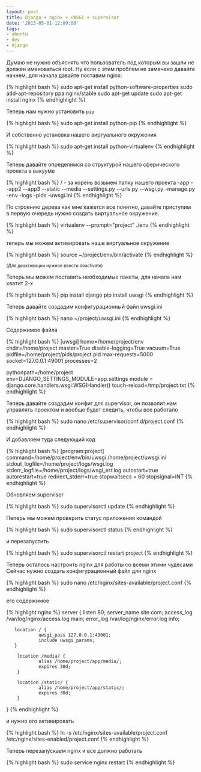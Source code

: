 ```yaml
---
layout: post
title: Django + nginx + uWSGI + supervisor
date: '2013-05-01 12:09:00'
tags:
- ubuntu
- dev
- django
---
```


Думаю не нужно объяснять что пользователь под которым вы зашли не должен именоваться root. Ну если с этим проблем не замечено давайте начнем, для начала давайте поставим nginx:
<!--more-->
{% highlight bash %}
sudo apt-get install python-software-properties
sudo add-apt-repository ppa:nginx/stable
sudo apt-get update
sudo apt-get install nginx
{% endhighlight %}

Теперь нам нужно установить `pip`

{% highlight bash %}
sudo apt-get install python-pip</pre>
{% endhighlight %}

И собственно установка нашего виртуального окружения

{% highlight bash %}
sudo apt-get install python-virtualenv</pre>
{% endhighlight %}

Теперь давайте определимся со структурой нашего сферического проекта в вакууме

{% highlight bash %}
/ - за корень возьмем папку нашего проекта
-app
--app2
--app3
--static
--media
--settings.py
--urls.py
--wsgi.py
-manage.py
-env
-logs
-pids
-uwsgi.ini
{% endhighlight %}

По строению дерева как мне кажется все понятно, давайте приступим в первую очередь нужно создать виртуальное окружение.

{% highlight bash %}
virtualenv --prompt="project" ./env
{% endhighlight %}

теперь мы можем активировать наше виртуальное окружение

{% highlight bash %}
source ~/project/env/bin/activate
{% endhighlight %}

<small class="mutted">(Для деактивации нужное ввести deactivate)</small>

Теперь мы можем поставить необходимые пакеты, для начала нам хватит 2-х

{% highlight bash %}
pip install django
pip install uwsgi
{% endhighlight %}

Теперь давайте создадим конфигурационный файл uwsgi.ini

{% highlight bash %}
nano ~/project/uwsgi.ini
{% endhighlight %}

<p>Содержимое файла</p>

{% highlight bash %}
[uwsgi]
home=/home/project/env
chdir=/home/project
master=True
disable-logging=True
vacuum=True
pidfile=/home/project/pids/project.pid
max-requests=5000
socket=127.0.0.1:49001
processes=2

pythonpath=/home/project
env=DJANGO_SETTINGS_MODULE=app.settings
module = django.core.handlers.wsgi:WSGIHandler()
touch-reload=/tmp/project.txt
{% endhighlight %}

Теперь давайте создадим конфиг для supervisor, он позволит нам управлять проектом и вообще будет следить, чтобы все работало

{% highlight bash %}
sudo nano /etc/supervisor/conf.d/project.conf
{% endhighlight %}

И добавляем туда следующий код

{% highlight bash %}
[program:project]
command=/home/project/env/bin/uwsgi /home/project/uwsgi.ini
stdout_logfile=/home/project/logs/wsgi.log
stderr_logfile=/home/project/logs/wsgi_err.log
autostart=true
autorestart=true
redirect_stderr=true
stopwaitsecs = 60
stopsignal=INT
{% endhighlight %}

Обновляем supervisor

{% highlight bash %}
sudo supervisorctl update
{% endhighlight %}

Пеперь мы можем проверить статус приложения командой

{% highlight bash %}
sudo supervisorctl status
{% endhighlight %}

и перезапустить

{% highlight bash %}
sudo supervisorctl restart project
{% endhighlight %}

Теперь осталось настроить nginx для работы со всеми этими чудесами Сейчас нужно создать конфигурационный файл для nginx

{% highlight bash %}
sudo nano /etc/nginx/sites-available/project.conf
{% endhighlight %}

его содержимое

{% highlight nginx %}
server {
        listen       80;
        server_name site.com;
        access_log  /var/log/nginx/access.log  main;
        error_log   /var/log/nginx/error.log info;


       location / {
                uwsgi_pass 127.0.0.1:49001;
                include uwsgi_params;
       }

        location /media/ {
                alias /home/project/app/media/;
                expires 30d;
        }

        location /static/ {
                alias /home/project/app/static/;
                expires 30d;
        }
}
{% endhighlight %}

и нужно его активировать

{% highlight bash %}
ln -s /etc/nginx/sites-available/project.conf  /etc/nginx/sites-enabled/project.conf
{% endhighlight %}

Теперь перезапускаем nginx и все должно работать

{% highlight bash %}
sudo service nginx restart
{% endhighlight %}
